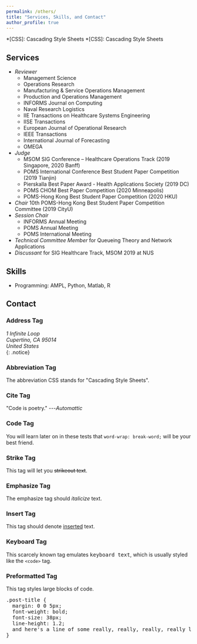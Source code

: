 ```yaml
---
permalink: /others/
title: "Services, Skills, and Contact"
author_profile: true
---
```

*[CSS]: Cascading Style Sheets
*[CSS]: Cascading Style Sheets

## Services

* _Reviewer_
  * Management Science
  * Operations Research
  * Manufacturing & Service Operations Management
  * Production and Operations Management
  * INFORMS Journal on Computing
  * Naval Research Logistics
  * IIE Transactions on Healthcare Systems Engineering
  * IISE Transactions
  * European Journal of Operational Research
  * IEEE Transactions
  * International Journal of Forecasting
  * OMEGA
* _Judge_
  * MSOM SIG Conference – Healthcare Operations Track (2019 Singapore, 2020 Banff)
  * POMS International Conference Best Student Paper Competition (2019 Tianjin)
  * Pierskalla Best Paper Award - Health Applications Society (2019 DC)
  * POMS CHOM Best Paper Competition (2020 Minneapolis)
  * POMS-Hong Kong Best Student Paper Competition (2020 HKU)
* _Chair_ 10th POMS-Hong Kong Best Student Paper Competition Committee (2019 CityU)
* _Session Chair_
  * INFORMS Annual Meeting
  * POMS Annual Meeting
  * POMS International Meeting
* _Technical Committee Member_ for Queueing Theory and Network Applications
* _Discussant_ for SIG Healthcare Track, MSOM 2019 at NUS

## Skills

* Programming: AMPL, Python, Matlab, R


## Contact

### Address Tag

<address>
  1 Infinite Loop<br /> Cupertino, CA 95014<br /> United States
</address>
{: .notice}




### Abbreviation Tag

The abbreviation CSS stands for "Cascading Style Sheets".



### Cite Tag

"Code is poetry." ---<cite>Automattic</cite>

### Code Tag

You will learn later on in these tests that `word-wrap: break-word;` will be your best friend.

### Strike Tag

This tag will let you <strike>strikeout text</strike>.

### Emphasize Tag

The emphasize tag should _italicize_ text.

### Insert Tag

This tag should denote <ins>inserted</ins> text.

### Keyboard Tag

This scarcely known tag emulates <kbd>keyboard text</kbd>, which is usually styled like the `<code>` tag.

### Preformatted Tag

This tag styles large blocks of code.

<pre>
.post-title {
  margin: 0 0 5px;
  font-weight: bold;
  font-size: 38px;
  line-height: 1.2;
  and here's a line of some really, really, really, really long text, just to see how the PRE tag handles it and to find out how it overflows;
}
</pre>
